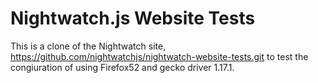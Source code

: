 # Nightwatch.js Website Tests

This is a clone of the Nightwatch site, https://github.com/nightwatchjs/nightwatch-website-tests.git
to test the congiuration of using Firefox52 and gecko driver 1.17.1.
